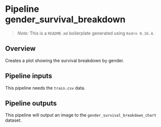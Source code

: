 # Pipeline gender_survival_breakdown

> *Note:* This is a `README.md` boilerplate generated using `Kedro 0.16.4`.

## Overview

Creates a plot showing the survival breakdown by gender.

## Pipeline inputs

This pipeline needs the `train.csv` data.

## Pipeline outputs


This pipeline will output an image to the `gender_survival_breakdown_chart` dataset.

